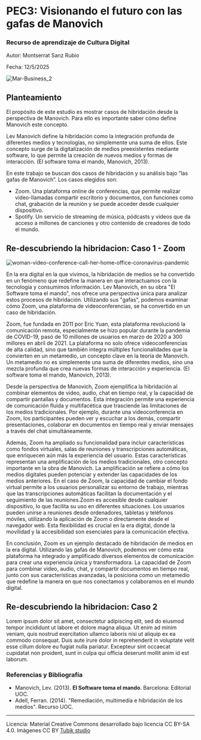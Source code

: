 # PEC3: Visionando el futuro con las gafas de Manovich 

### Recurso de aprendizaje de Cultura Digital 


Autor: Montserrat Sanz Rubio

Fecha: 12/5/2025

![Mar-Business_2](https://github.com/user-attachments/assets/34bba85f-1700-462b-9a4a-7f1e18ba4f1f)
 


## Planteamiento

El propósito de este estudio es mostrar casos de hibridación desde la perspectiva de Manovich. Para ello es importante saber cómo define Manovich este concepto.

Lev Manovich define la hibridación como la integración profunda de diferentes medios y tecnologías, no simplemente una suma de ellos. Este concepto surge de la digitalización de medios preexistentes mediante software, lo que permite la creación de nuevos medios y formas de interacción. (El software toma el mando, Manovich, 2013).

En este trabajo se buscan dos casos de hibridación y su análisis bajo “las gafas de Manovich”. Los casos elegidos son:
- Zoom. 
Una plataforma online de conferencias, que permite realizar video-llamadas compartir escritorio y documentos, con funciones como chat, grabación de la reunión y se puede acceder desde cualquier dispositivo.
- Spotify.
Un servicio de streaming de música, pódcasts y videos que da acceso a millones de canciones y otro contenido de creadores de todo el mundo.


## Re-descubriendo la hibridacion: Caso 1 - Zoom

![woman-video-conference-call-her-home-office-coronavirus-pandemic](https://github.com/user-attachments/assets/e059f864-a635-407a-981f-1ae8e4c52488)



En la era digital en la que vivimos, la hibridación de medios se ha convertido en un fenómeno que redefine la manera en que interactuamos con la tecnología y consumimos información. Lev Manovich, en su obra "El Software toma el mando", nos ofrece una perspectiva única para analizar estos procesos de hibridación. Utilizando sus "gafas", podemos examinar cómo Zoom, una plataforma de videoconferencias, se ha convertido en un caso de hibridación.

Zoom, fue fundada en 2011 por Eric Yuan, esta plataforma revolucionó la comunicación remota, especialmente se hizo popular durante la pandemia de COVID-19, pasó de 10 millones de usuarios en marzo de 2020 a 300 millores en abril de 2021. La plataforma no solo ofrece videoconferencias de alta calidad, sino que también integra múltiples funcionalidades que la convierten en un metamedio, un concepto clave en la teoría de Manovich. Un metamedio no es simplemente una suma de diferentes medios, sino una mezcla profunda que crea nuevas formas de interacción y experiencia. (El software toma el mando, Manovich, 2013).

Desde la perspectiva de Manovich, Zoom ejemplifica la hibridación al combinar elementos de video, audio, chat en tiempo real, y la capacidad de compartir pantallas y documentos. Esta integración permite una experiencia de comunicación fluida y multifacética que trasciende las limitaciones de los medios tradicionales. Por ejemplo, durante una videoconferencia en Zoom, los participantes pueden ver y escuchar a los demás, compartir presentaciones, colaborar en documentos en tiempo real y enviar mensajes a través del chat simultáneamente. 

Además, Zoom ha ampliado su funcionalidad para incluir características como fondos virtuales, salas de reuniones y transcripciones automáticas, que enriquecen aún más la experiencia del usuario. Estas características representan una amplificación de los medios tradicionales, otro concepto importante en la obra de Manovich. La amplificación se refiere a cómo los medios digitales pueden potenciar y extender las capacidades de los medios anteriores. En el caso de Zoom, la capacidad de cambiar el fondo virtual permite a los usuarios personalizar su entorno de trabajo, mientras que las transcripciones automáticas facilitan la documentación y el seguimiento de las reuniones.Zoom es accesible desde cualquier dispositivo, lo que facilita su uso en diferentes situaciones. Los usuarios pueden unirse a reuniones desde ordenadores, tabletas y teléfonos móviles, utilizando la aplicación de Zoom o directamente desde el navegador web. Esta flexibilidad es crucial en la era digital, donde la movilidad y la accesibilidad son esenciales para la comunicación efectiva.

En conclusión, Zoom es un ejemplo destacado de hibridación de medios en la era digital. Utilizando las gafas de Manovich, podemos ver cómo esta plataforma ha integrado y amplificado diversos elementos de comunicación para crear una experiencia única y transformadora. La capacidad de Zoom para combinar video, audio, chat, y compartir documentos en tiempo real, junto con sus características avanzadas, la posiciona como un metamedio que redefine la manera en que nos conectamos y colaboramos en el mundo digital. 




## Re-descubriendo la hibridacion: Caso 2

Lorem ipsum dolor sit amet, consectetur adipiscing elit, sed do eiusmod tempor incididunt ut labore et dolore magna aliqua. Ut enim ad minim veniam, quis nostrud exercitation ullamco laboris nisi ut aliquip ex ea commodo consequat. Duis aute irure dolor in reprehenderit in voluptate velit esse cillum dolore eu fugiat nulla pariatur. Excepteur sint occaecat cupidatat non proident, sunt in culpa qui officia deserunt mollit anim id est laborum.


### Referencias y Bibliografía

* Manovich, Lev. (2013). **El Software toma el mando**. Barcelona: Editorial UOC.
* Adell, Ferran. (2014). "Remediación, multimedia e hibridación de los medios". Recurso UOC.


----

Licencia: Material Creative Commons desarrollado bajo licencia CC BY-SA 4.0. Imágenes CC BY [Tubik studio](https://blog.tubikstudio.com/how-to-create-original-flat-illustrations-designers-tips/) 
